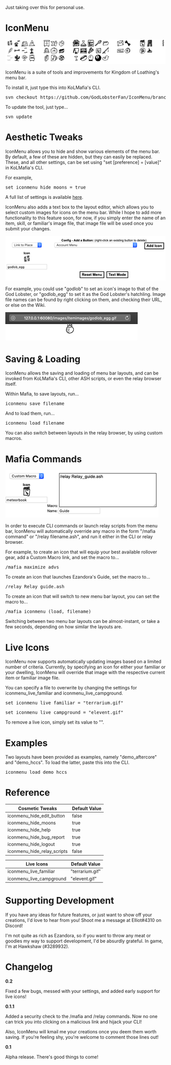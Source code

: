 Just taking over this for personal use.

# IconMenu

![menubar](https://raw.githubusercontent.com/GodLobsterFan/IconMenu/master/images/menubar.png)

IconMenu is a suite of tools and improvements for Kingdom of Loathing's menu bar. 

To install it, just type this into KoLMafia's CLI. 

<pre>svn checkout https://github.com/GodLobsterFan/IconMenu/branches/release/</pre>

To update the tool, just type...

<pre>svn update</pre>

# Aesthetic Tweaks

IconMenu allows you to hide and show various elements of the menu bar. By default, a few of these are hidden, but they can easily be replaced. These, and all other settings, can be set using "set [preference] = [value]" in KoLMafia's CLI. 

For example,

<pre>set iconmenu_hide_moons = true</pre>

A full list of settings is available [here](https://github.com/GodLobsterFan/IconMenu/#reference).

IconMenu also adds a text box to the layout editor, which allows you to select custom images for icons on the menu bar. While I hope to add more functionality to this feature soon, for now, if you simply enter the name of an item, skill, or familiar's image file, that image file will be used once you submit your changes. 

![rename](https://raw.githubusercontent.com/GodLobsterFan/IconMenu/master/images/rename.png)

For example, you could use "godlob" to set an icon's image to that of the God Lobster, or "godlob_egg" to set it as the God Lobster's hatchling. Image file names can be found by right clicking on them, and checking their URL, or else on the Wiki.

![godlob](https://raw.githubusercontent.com/GodLobsterFan/IconMenu/master/images/godlob.png)

# Saving & Loading

IconMenu allows the saving and loading of menu bar layouts, and can be invoked from KoLMafia's CLI, other ASH scripts, or even the relay browser itself.

Within Mafia, to save layouts, run...

<pre>iconmenu save filename</pre> 

And to load them, run...

<pre>iconmenu load filename</pre> 

You can also switch between layouts in the relay browser, by using custom macros.

# Mafia Commands

![Guide](https://raw.githubusercontent.com/GodLobsterFan/IconMenu/master/images/guide.png)

In order to execute CLI commands or launch relay scripts from the menu bar, IconMenu will automatically override any macro in the form "/mafia command" or "/relay filename.ash", and run it either in the CLI or relay browser. 

For example, to create an icon that will equip your best available rollover gear, add a Custom Macro link, and set the macro to...

<pre>/mafia maximize advs</pre>

To create an icon that launches Ezandora's Guide, set the macro to...

<pre>/relay Relay_guide.ash</pre>

To create an icon that will switch to new menu bar layout, you can set the macro to...

<pre>/mafia iconmenu (load, filename)</pre>

Switching between two menu bar layouts can be almost-instant, or take a few seconds, depending on how similar the layouts are. 

# Live Icons
IconMenu now supports automatically updating images based on a limited number of criteria. Currently, by specifying an icon for either your familiar or your dwelling, IconMenu will override that image with the respective current item or familiar image file. 

You can specify a file to overwrite by changing the settings for iconmenu_live_familiar and iconmenu_live_campground.

<pre>set iconmenu_live_familiar = "terrarium.gif"</pre>
<pre>set iconmenu_live_campground = "elevent.gif"</pre>

To remove a live icon, simply set its value to "". 

# Examples

Two layouts have been provided as examples, namely "demo_aftercore" and "demo_hccs". To load the latter, paste this into the CLI.

<pre>iconmenu load demo_hccs</pre>

# Reference

| Cosmetic Tweaks  | Default Value |
| ------------- | ------------- |
| iconmenu_hide_edit_button | false
| iconmenu_hide_moons | true
| iconmenu_hide_help | true
| iconmenu_hide_bug_report | true
| iconmenu_hide_logout | true
| iconmenu_hide_relay_scripts | false

| Live Icons  | Default Value |
| ------------- | ------------- |
| iconmenu_live_familiar | "terrarium.gif"
| iconmenu_live_campground | "elevent.gif"

# Supporting Development

If you have any ideas for future features, or just want to show off your creations, I'd love to hear from you! Shoot me a message at Elliot#4310 on Discord!

I'm not quite as rich as Ezandora, so if you want to throw any meat or goodies my way to support development, I'd be absurdly grateful. In game, I'm at Hawkshaw (#3289932). 

# Changelog

__0.2__

Fixed a few bugs, messed with your settings, and added early support for live icons!

__0.1.1__

Added a security check to the /mafia and /relay commands. Now no one can trick you into clicking on a malicious link and hijack your CLI!

Also, IconMenu will kmail me your creations once you deem them worth saving. If you're feeling shy, you're welcome to comment those lines out!

__0.1__

Alpha release. There's good things to come!
